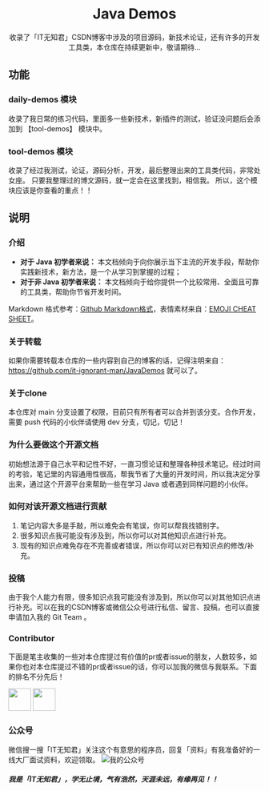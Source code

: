 <h1 align="center">Java Demos</h1>
<p align="center">
收录了「IT无知君」CSDN博客中涉及的项目源码，新技术论证，还有许多的开发工具类，本仓库在持续更新中，敬请期待...
 
## 功能
### daily-demos 模块
收录了我日常的练习代码，里面多一些新技术，新插件的测试，验证没问题后会添加到 【tool-demos】 模块中。

### tool-demos 模块
收录了经过我测试，论证，源码分析，开发，最后整理出来的工具类代码，非常处女座。
只要我整理过的博文源码，就一定会在这里找到，相信我。
所以，这个模块应该是你查看的重点！！

## 说明

### 介绍

*  **对于 Java 初学者来说：** 本文档倾向于向你展示当下主流的开发手段，帮助你实践新技术，新方法，是一个从学习到掌握的过程；
*  **对于非 Java 初学者来说：** 本文档倾向于给你提供一个比较常用、全面且可靠的工具类，帮助你节省开发时间。

Markdown 格式参考：[Github Markdown格式](https://guides.github.com/features/mastering-markdown/)，表情素材来自：[EMOJI CHEAT SHEET](https://www.webpagefx.com/tools/emoji-cheat-sheet/)。

### 关于转载

如果你需要转载本仓库的一些内容到自己的博客的话，记得注明来自：https://github.com/it-ignorant-man/JavaDemos 就可以了。

### 关于clone
本仓库对 main 分支设置了权限，目前只有所有者可以合并到该分支。合作开发，需要 push 代码的小伙伴请使用 dev 分支，切记，切记！

### 为什么要做这个开源文档

初始想法源于自己水平和记性不好，一直习惯论证和整理各种技术笔记。经过时间的考验，笔记里的内容通用性很高，帮我节省了大量的开发时间，所以我决定分享出来，通过这个开源平台来帮助一些在学习 Java 或者遇到同样问题的小伙伴。

### 如何对该开源文档进行贡献

1. 笔记内容大多是手敲，所以难免会有笔误，你可以帮我找错别字。
2. 很多知识点我可能没有涉及到，所以你可以对其他知识点进行补充。
3. 现有的知识点难免存在不完善或者错误，所以你可以对已有知识点的修改/补充。

### 投稿

由于我个人能力有限，很多知识点我可能没有涉及到，所以你可以对其他知识点进行补充。可以在我的CSDN博客或微信公众号进行私信、留言、投稿，也可以直接申请加入我的 Git Team 。

### Contributor

下面是笔主收集的一些对本仓库提过有价值的pr或者issue的朋友，人数较多，如果你也对本仓库提过不错的pr或者issue的话，你可以加我的微信与我联系。下面的排名不分先后！

<a href="https://github.com/IamJiming">
    <img src="https://avatar.csdnimg.cn/D/D/5/1_weixin_44259720_1606995074.jpg" width="45px"></a>
    
<a href="https://github.com/IamJiming">
    <img src="https://avatars2.githubusercontent.com/u/52774096?s=460&v=4" width="45px"></a>

### 公众号

微信搜一搜「IT无知君」关注这个有意思的程序员，回复「资料」有我准备好的一线大厂面试资料，欢迎领取。
![我的公众号](https://img-blog.csdnimg.cn/20201222174505289.jpg)

##### 我是「IT无知君」，学无止境，气有浩然，天涯未远，有缘再见！！

